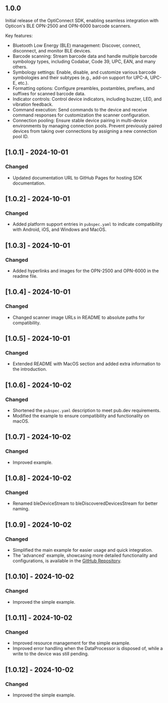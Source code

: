 ## 1.0.0

Initial release of the OptiConnect SDK, enabling seamless integration with Opticon's BLE OPN-2500 and OPN-6000 barcode scanners.

Key features:

-  Bluetooth Low Energy (BLE) management: Discover, connect, disconnect, and monitor BLE devices.
-  Barcode scanning: Stream barcode data and handle multiple barcode symbology types, including Codabar, Code 39, UPC, EAN, and many others.
-  Symbology settings: Enable, disable, and customize various barcode symbologies and their subtypes (e.g., add-on support for UPC-A, UPC-E, etc.).
-  Formatting options: Configure preambles, postambles, prefixes, and suffixes for scanned barcode data.
-  Indicator controls: Control device indicators, including buzzer, LED, and vibration feedback.
-  Command execution: Send commands to the device and receive command responses for customization the scanner configuration.
-  Connection pooling: Ensure stable device pairing in multi-device environments by managing connection pools. Prevent previously paired devices from taking over connections by assigning a new connection pool ID.

## [1.0.1] - 2024-10-01

### Changed

-  Updated documentation URL to GitHub Pages for hosting SDK documentation.

## [1.0.2] - 2024-10-01

### Changed

-  Added platform support entries in `pubspec.yaml` to indicate compatibility with Android, iOS, and Windows and MacOS.

## [1.0.3] - 2024-10-01

### Changed

-  Added hyperlinks and images for the OPN-2500 and OPN-6000 in the readme file.

## [1.0.4] - 2024-10-01

### Changed

-  Changed scanner image URLs in README to absolute paths for compatibility.

## [1.0.5] - 2024-10-01

### Changed

-  Extended README with MacOS section and added extra information to the introduction.

## [1.0.6] - 2024-10-02

### Changed

-  Shortened the `pubspec.yaml` description to meet pub.dev requirements.
-  Modified the example to ensure compatibility and functionality on macOS.

## [1.0.7] - 2024-10-02

### Changed

-  Improved example.

## [1.0.8] - 2024-10-02

### Changed

-  Renamed bleDeviceStream to bleDiscoveredDevicesStream for better naming.

## [1.0.9] - 2024-10-02

### Changed

-  Simplified the main example for easier usage and quick integration.
-  The 'advanced' example, showcasing more detailed functionality and configurations, is available in the [GitHub Repository](https://github.com/OpticonOSEDevelopment/opticonnect_sdk_flutter).

## [1.0.10] - 2024-10-02

### Changed

-  Improved the simple example.

## [1.0.11] - 2024-10-02

### Changed

-  Improved resource management for the simple example.
-  Improved error handling when the DataProcessor is disposed of, while a write to the device was still pending.

## [1.0.12] - 2024-10-02

### Changed

-  Improved the simple example.
